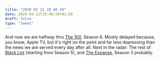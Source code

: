 ```yaml
---
title: "2020 03 21 20 46 59"
date: 2020-03-21T20:46:59+01:00
draft: false
type: "tweet"
---
```


And now we are halfway thru [The 100](<https://en.wikipedia.org/wiki/The_100_(TV_series)>), Season 6. Mostly delayed because, you know, Apple TV, but it's right on the point and far less depressing than the news we are served every day after all. Next in the radar: The rest of [Black List](<https://en.wikipedia.org/wiki/The_Blacklist_(TV_series)>) (starting from Season 5), and [The Expanse](<https://en.wikipedia.org/wiki/The_Expanse_(TV_series)>), Season 3 probably.
